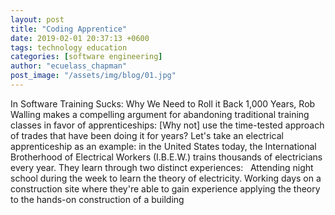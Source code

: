 ```yaml
---
layout: post
title: "Coding Apprentice"
date: 2019-02-01 20:37:13 +0600
tags: technology education
categories: [software engineering]
author: "ecuelass_chapman"
post_image: "/assets/img/blog/01.jpg"
---
```


In Software Training Sucks: Why We Need to Roll it Back 1,000 Years, Rob Walling makes a compelling argument for abandoning traditional training classes in favor of apprenticeships:
[Why not] use the time-tested approach of trades that have been doing it for years? Let's take an electrical apprenticeship as an example: in the United States today, the International Brotherhood of Electrical Workers (I.B.E.W.) trains thousands of electricians every year. They learn through two distinct experiences:
 
Attending night school during the week to learn the theory of electricity.
Working days on a construction site where they're able to gain experience applying the theory to the hands-on construction of a building
